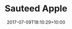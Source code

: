 ---
title: "Sauteed Apple"
date: 2017-07-09T18:10:29+10:00
draft: false
serves: 1
preparation-time: 5 minutes
cooking-time: 10 minutes
ingredients:
  - 2 apple peeled, cored and diced
  - 2 tbs butter
  - 1 tbs brown sugar
  - vanila pod halved and scraped for the seeds
method:
  - In a medium hot pan add the butter and sugar
  - As soon as it is melted add the apples vanilla seeds and the pods.
  - Give it a stir and then leave it alone for a bit. If you fuss with it you won't caramelize the sugar onto the apple pieces.
  - Give the apple pieces a couple of turns during the cooking period until you get a nice deep caramel colour on the apples.
notes: One of the most satisfying desserts to make, it also goes really well on porridge. Or pancakes. Or pork chops. Or more sauteed apples.
tags:
  - Desserts
---